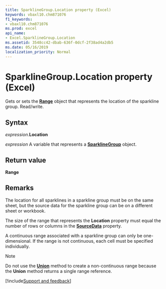 ```yaml
---
title: SparklineGroup.Location property (Excel)
keywords: vbaxl10.chm871076
f1_keywords:
- vbaxl10.chm871076
ms.prod: excel
api_name:
- Excel.SparklineGroup.Location
ms.assetid: 3548cc42-dbab-636f-0dcf-2f38ad4a2db5
ms.date: 05/16/2019
localization_priority: Normal
---
```



# SparklineGroup.Location property (Excel)

Gets or sets the **[Range](Excel.Range(object).md)** object that represents the location of the sparkline group. Read/write.


## Syntax

_expression_.**Location** 

_expression_ A variable that represents a **[SparklineGroup](Excel.SparklineGroup.md)** object.


## Return value

**Range**


## Remarks

The location for all sparklines in a sparkline group must be on the same sheet, but the source data for the sparkline group can be on a different sheet or workbook.

The size of the range that represents the **Location** property must equal the number of rows or columns in the **[SourceData](Excel.SparklineGroup.SourceData.md)** property.

A continuous range associated with a sparkline group can only be one-dimensional. If the range is not continuous, each cell must be specified individually.

> [!NOTE] 
> Do not use the **[Union](Excel.Application.Union.md)** method to create a non-continuous range because the **Union** method returns a single range reference.




[!include[Support and feedback](~/includes/feedback-boilerplate.md)]